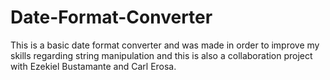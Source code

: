 # Date-Format-Converter
This is a basic date format converter and was made in order to improve my skills regarding string manipulation and this is also a collaboration project with Ezekiel Bustamante and Carl Erosa.
